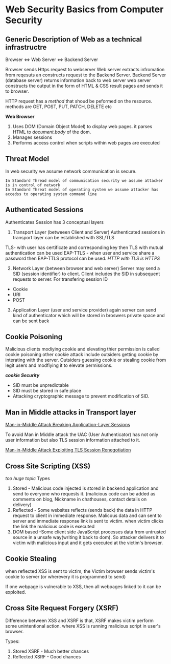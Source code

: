 # Web Security Basics from Computer Security 

## Generic Description of Web as a technical infrastructre

Browser  <=> Web Server <=> Backend Server

Browser sends Https request to webserver
Web server extracts infromation from reqesuts an constructs request to the Backend Server.
Backend Server (database server) returns information back to web server
web server constructs the output in the form of HTML & CSS result pages and sends it to browser. 

HTTP request has a *method* that shoud be peformed on the resource. methods are GET, POST, PUT, PATCH, DELETE etc


**Web Browser**

1. Uses DOM (Domain Object Model) to display web pages. it parses HTML to _document.body_ of the dom.
2. Manages sessions
3. Performs access control when scripts within web pages are executed

## Threat Model

In web security we assume network communication is secure. 
```
In Standard Thread model of communication security we assume attacker is in control of network
In Standard Threat model of operating system we assume attacker has accedss to operating system command line
```
## Authenticated Sessions

Authenticates Session has 3 conceptual layers

1. Transport Layer (betweeen Client and Server)
Authenticated sessions in transport layer can be established with SSL/TLS

TLS- with user has certificate and corresponding key then TLS with mutual authentication can be used
EAP-TTLS - when user and service share a password then EAP-TTLS protocol can be used.
*HTTP with TLS is HTTPS*

2. Network Layer (between browser and web server)
Server may send a SID (session identifier) to client. Client includes the SID in subsequent requests to server. 
For transfering session ID
* Cookie
* URI
* POST 

3. Application Layer (user and service provider) again server can send kind of authenticator which will be stored in broswers private space and can be sent back

## Cookie Poisoning
Malicious clients modiying cookie and elevating thier permission is called cookie poisoning
other cookie attack include outsiders getting cookie by interating with the server. Outsiders guessing cookie or stealing cookie from legit users and modfiying it to elevate permissions.

***cookie Security***
* SID must be unpredictable
* SID must be stored in safe place
* Attacking cryptographic message to prevent modification of SID.

## Man in Middle attacks in Transport layer

<u>Man-in-Middle Attack Breaking Application-Layer Sessions </u>

To avoid Man in Middle attack the UAC (User Authenticator) has not only user information but also TLS session information attached to it. 

<u>Man-in-Middle Attack Exploiting TLS Session Renegotiation </u>

## Cross Site Scripting (XSS)

*too huge topic*
Types 
1. Stored - Malicious code injected is stored in backend application and send to everyone who requests it. (malicious code can be added as comments on blog, Nickname in chathouses, contact details on delivery)
2. Reflected - Some websites reflects (sends back) the data in HTTP request to client in immediate response. Malicous data and can sent to server and immediate response link is sent to victim. when victim clicks the link the malicious code is executed
3. DOM based -Some client side JavaScript processes data from untrusted source in a unsafe way(writing it back to dom). So attacker delivers it to victim with malicious input and it gets executed at the victim's browser.

## Cookie Stealing
when reflected XSS is sent to victim, the Victim browser sends victim's cookie to server (or wherevery it is programmed to send)
 
If one webpage is vulnerable to XSS, then all webpages linked to it can be exploited.

## Cross Site Request Forgery (XSRF)

Difference between XSS and XSRF is that, XSRF makes victim perform some unintentional action. where XSS is running malicious script in user's browser.

Types:
1. Stored XSRF - Much better chances
2. Reflected XSRF - Good chances





